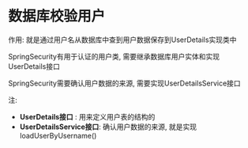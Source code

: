 # 数据库校验用户

作用: 就是通过用户名从数据库中查到用户数据保存到UserDetails实现类中

SpringSecurity有用于认证的用户类, 需要继承数据库用户实体和实现 UserDetails接口

SpringSecurity需要确认用户数据的来源, 需要实现UserDetailsService接口

注:

+ **UserDetails接口** : 用来定义用户表的结构的
+ **UserDetailsService接口**: 确认用户数据的来源, 就是实现loadUserByUsername()

